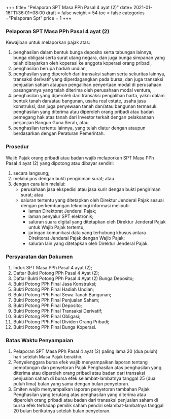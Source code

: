 +++
title= "Pelaporan SPT Masa PPh Pasal 4 ayat (2)"
date= 2021-01-16T11:36:01+08:00
draft = false
weight = 54
toc = false
categories ="Pelaporan Spt"
price = 1
+++
### Pelaporan SPT Masa PPh Pasal 4 ayat (2)
Kewajiban untuk melaporkan pajak atas:
1. penghasilan dalam bentuk bunga deposito serta tabungan lainnya, bunga obligasi serta surat utang negara, dan juga bunga simpanan yang telah dibayarkan oleh koperasi ke anggota koperasi orang pribadi,
2. penghasilan berupa hadiah undian,
3. penghasilan yang diperoleh dari transaksi saham serta sekuritas lainnya, transaksi derivatif yang diperdagangkan pada bursa, dan juga transaksi penjualan saham ataupun pengalihan penyertaan modal di perusahaan pasangannya yang telah diterima oleh perusahaan modal ventura,
4. penghasilan yang diperoleh dari transaksi pengalihan harta, yakni dalam bentuk tanah dan/atau bangunan, usaha real estate, usaha jasa konstruksi, dan juga penyewaan tanah dan/atau bangunan termasuk penghasilan yang diterima atau diperoleh orang pribadi atau badan pemegang hak atas tanah dari Investor terkait dengan pelaksanaan perjanjian Bangun Guna Serah, atau
5. penghasilan tertentu lainnya, yang telah diatur dengan ataupun berdasarkan dengan Peraturan Pemerintah.

### Prosedur
Wajib Pajak orang pribadi atau badan wajib melaporkan SPT Masa PPh Pasal 4 ayat (2) yang dipotong atau dibayar sendiri:
1. secara langsung;
2. melalui pos dengan bukti pengiriman surat; atau
3. dengan cara lain melalui: 
    - perusahaan jasa ekspedisi atau jasa kurir dengan bukti pengiriman surat; atau
    - saluran tertentu yang ditetapkan oleh Direktur Jenderal Pajak sesuai dengan perkembangan teknologi informasi meliputi:
        - laman Direktorat Jenderal Pajak;
        - laman penyalur SPT elektronik;
        - saluran suara digital yang ditetapkan oleh Direktur Jenderal Pajak untuk Wajib Pajak tertentu;
        - jaringan komunikasi data yang terhubung khusus antara Direktorat Jenderal Pajak dengan Wajib Pajak;
        - saluran lain yang ditetapkan oleh Direktur Jenderal Pajak.

### Persyaratan dan Dokumen
1. Induk SPT Masa PPh Pasal 4 ayat (2);
2. Daftar Bukti Potong PPh Pasal 4 Ayat (2);
3. Daftar Bukti Potong PPh Pasal 4 Ayat (2) Bunga Deposito;
4. Bukti Potong PPh Final Jasa Konstruksi;
5. Bukti Potong PPh Final Hadiah Undian;
6. Bukti Potong PPh Final Sewa Tanah Bangunan;
7. Bukti Potong PPh Final Penjualan Saham;
8. Bukti Potong PPh Final Deposito;
9. Bukti Potong PPh FInal Transaksi Derivatif;
10. Bukti Potong PPh FInal Obligasi;
11. Bukti Potong PPh FInal Dividen Orang Pribadi;
12. Bukti Potong PPh FInal Bunga Koperasi.

### Batas Waktu Penyampaian
1. Pelaporan SPT Masa PPh Pasal 4 ayat (2) paling lama 20 (dua puluh) hari setelah Masa Pajak berakhir.
2. Penyelenggara bursa efek wajib menyampaikan laporan tentang pemotongan dan penyetoran Pajak Penghasilan atas penghasilan yang diterima atau diperoleh orang pribadi atau badan dari transaksi penjualan saham di bursa efek selambat-lambatnya tanggal 25 (dua puluh lima) bulan yang sama dengan bulan penyetoran.
3. Emiten wajib menyampaikan laporan penyetoran tambahan Pajak Penghasilan yang terutang atas penghasilan yang diterima atau diperoleh orang pribadi atau badan dari transaksi penjualan saham di bursa efek terhadap pemilik saham pendiri selambat-lambatnya tanggal 20 bulan berikutnya setelah bulan penyetoran.
